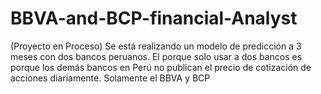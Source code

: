# BBVA-and-BCP-financial-Analyst
(Proyecto en Proceso) Se está realizando un modelo de predicción a 3 meses con dos bancos peruanos. El porque solo usar a dos bancos es porque los demás bancos en Perú no publican el precio de cotización de acciones diariamente. Solamente el BBVA y BCP
